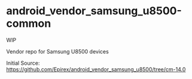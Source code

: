 android_vendor_samsung_u8500-common
===================================
WIP

Vendor repo for Samsung U8500 devices


Initial Source: https://github.com/Epirex/android_vendor_samsung_u8500/tree/cm-14.0

